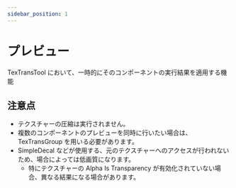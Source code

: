 ```yaml
---
sidebar_position: 1
---
```


# プレビュー

TexTransTool において、一時的にそのコンポーネントの実行結果を適用する機能

## 注意点

- テクスチャーの圧縮は実行されません。
- 複数のコンポーネントのプレビューを同時に行いたい場合は、TexTransGroup を用いる必要があります。
- SimpleDecal などが使用する、元のテクスチャーへのアクセスが行われないため、場合によっては低画質になります。
  - 特にテクスチャーの Alpha Is Transparency が有効化されていない場合、異なる結果になる場合があります。
